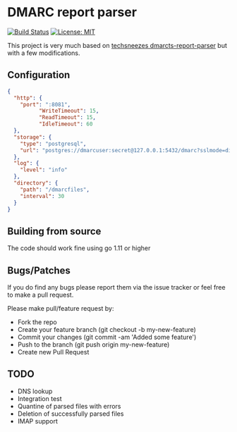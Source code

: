 # DMARC report parser

[![Build Status](https://travis-ci.org/desdic/godmarcparser.svg?branch=master)](https://travis-ci.org/desdic/godmarcparser)
[![License: MIT](https://img.shields.io/badge/License-MIT-yellow.svg)](https://opensource.org/licenses/MIT)

This project is very much based on [techsneezes dmarcts-report-parser](https://github.com/techsneeze/dmarcts-report-parser) but with a few modifications.

## Configuration

```json
{
  "http": {
    "port": ":8081",
          "WriteTimeout": 15,
          "ReadTimeout": 15,
          "IdleTimeout": 60
  },
  "storage": {
    "type": "postgresql",
    "url": "postgres://dmarcuser:secret@127.0.0.1:5432/dmarc?sslmode=disable"
  },
  "log": {
    "level": "info"
  },
  "directory": {
    "path": "/dmarcfiles",
    "interval": 30
  }
}
```

## Building from source

The code should work fine using go 1.11 or higher

## Bugs/Patches

If you do find any bugs please report them via the issue tracker or feel free to make a pull request.

Please make pull/feature request by:

* Fork the repo
* Create your feature branch (git checkout -b my-new-feature)
* Commit your changes (git commit -am 'Added some feature')
* Push to the branch (git push origin my-new-feature)
* Create new Pull Request

## TODO

* DNS lookup
* Integration test
* Quantine of parsed files with errors
* Deletion of successfully parsed files
* IMAP support
